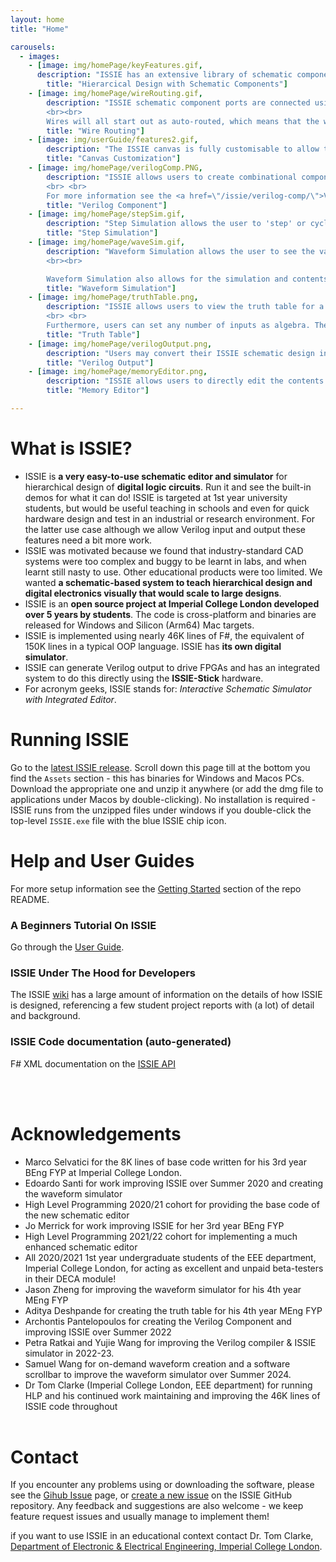 ```yaml
---
layout: home
title: "Home" 

carousels:
  - images:
    - [image: img/homePage/keyFeatures.gif, 
      description: "ISSIE has an extensive library of schematic components available in the 'Catalogue' menu. Components include low-level gates, flipflops, and multiplexers, as well as larger blocks: RAMs, ROMs, configurable n-bit registers, counters and adders. Viewer components are used to (optionally) view simulation waveforms of nodes on sub-sheets. Wire label components allow any number of nodes on one design sheet to be connected without visible wires. More complex functions can quickly be constructed as sub-sheets and then used as a 'custom component' (found under 'THIS PROJECT'). Custom components can have shape and I/O positions altered at any time via an intuitive and fast drag and drop GUI", 
        title: "Hierarcical Design with Schematic Components"]
    - [image: img/homePage/wireRouting.gif, 
        description: "ISSIE schematic component ports are connected using drag-and-drop: each connection represents a wire or bus. ISSIE has two methods of routing wires: <b>auto-routing</b> and <b>manual-routing</b>. 
        <br><br>
        Wires will all start out as auto-routed, which means that the wire’s path is created automatically by the program. This path will update when moving any connected components. ISSIE also allows for manual routing, where the user may manipulate segments of the wire as desired to make the circuit more readable. Much care has been put into a user interface for routing which <i>just works</i> quickly with no learning curve.", 
        title: "Wire Routing"]
    - [image: img/userGuide/features2.gif, 
        description: "The ISSIE canvas is fully customisable to allow the creation of readable and good-looking schematics. <b>Specifically:</b> <br><br> (a) Rotate, flip and Move all symbols <br> (b) Change and move around the symbols' labels <br> (c) Manually route wires as you like <br> (d) Auto-align elements <br> (e) Select the wire type you desire (radiussed, jump or modern wires)", 
        title: "Canvas Customization"]
    - [image: img/homePage/verilogComp.PNG, 
        description: "ISSIE allows users to create combinational components by defining their logic in Verilog. Such component can be used as a Custom Component in all designs.
        <br> <br>
        For more information see the <a href=\"/issie/verilog-comp/\">Verilog Component page</a>", 
        title: "Verilog Component"]
    - [image: img/homePage/stepSim.gif, 
        description: "Step Simulation allows the user to 'step' or cycle through each clock tick, and view the current design sheet's Output and Viewer component information. It also allows users to view how the state changes in stateful components such as RAM.", 
        title: "Step Simulation"]
    - [image: img/homePage/waveSim.gif, 
        description: "Waveform Simulation allows the user to see the values in each selected set of connected wires (net) over time as a waveform. The waveform simulator uses a drag-and-drop GUI to delete or reorder waveforms, and a separate project explorer window to add them. Hovering on a waveform name highlights its component and all connected busses on its design sheet. Any design sheet may be viewed or edited and the simulation refreshed to see changes immediately. The values in the waveform simulator can be viewed in various formats: binary, hexadecimal, unsigned decimal and signed decimal. The Waveform Simulator uses a draggable sidebar to partition screen space dynamically between waveforms and circuit.
        <br><br>

        Waveform Simulation also allows for the simulation and contents viewing of memory components such as RAM.", 
        title: "Waveform Simulation"]
    - [image: img/homePage/truthTable.png, 
        description: "ISSIE allows users to view the truth table for a selected circuit of combinational logic. This can be either the full truth table or a reduced one by denoting all Don't Cares with 'X's. 
        <br> <br>
        Furthermore, users can set any number of inputs as algebra. The resultant truth table will show outputs as a function of the inputs.", 
        title: "Truth Table"]
    - [image: img/homePage/verilogOutput.png, 
        description: "Users may convert their ISSIE schematic design into a Verilog file using the \"Write design as Verilog\" option found in the header bar of the application. This allows great flexibility as ISSIE designs may be used in more complex design tools and other programs that use Verilog; allowing ISSIE to be used as a top-level design that can be further developed if needed. Verilog output for simulation or synthesis is documented as part of the Verilog write process, this includes links to a <a href=\"http://bygone.clairexen.net/yosys/download.html\">YoSys</a> workflow for synthesis on FPGAs. Imperial College users can download a pre-installed VM for this workflow, the VHDL output is standalone and should work with other synthesis methods", 
        title: "Verilog Output"]
    - [image: img/homePage/memoryEditor.png, 
        description: "ISSIE allows users to directly edit the contents of Memory components, for more versatility and ease of use. Memory contents can also be exported and imported via .ram files", 
        title: "Memory Editor"]

---
```


# What is ISSIE?

* ISSIE is **a very easy-to-use schematic editor and simulator** for hierarchical design of **digital logic circuits**. Run it and see the built-in demos for what it can do! ISSIE is targeted at 1st year university students, but would be useful teaching in schools and even for quick hardware design and test in an industrial or research environment. For the latter use case although we allow Verilog input and output these features need a bit more work.
* ISSIE was motivated because we found that industry-standard CAD systems were too complex and buggy to be learnt in labs, and when learnt still nasty to use. Other educational products were too limited. We wanted **a schematic-based system to teach hierarchical design and digital electronics visually that would scale to large designs**.
* ISSIE is an **open source project at Imperial College London developed over 5 years by students**. The code is cross-platform and binaries are released for Windows and Silicon (Arm64) Mac targets.
* ISSIE is implemented using nearly 46K lines of F#, the equivalent of 150K lines in a typical OOP language. ISSIE has **its own digital simulator**.
* ISSIE can generate Verilog output to drive FPGAs and has an integrated system to do this directly using the **ISSIE-Stick** hardware.
* For acronym geeks, ISSIE stands for: *Interactive Schematic Simulator with Integrated Editor*.


# Running ISSIE

Go to the [latest ISSIE release](https://github.com/tomcl/issie/releases/latest). Scroll down this page till at the bottom you find the `Assets` section - this has binaries for Windows and Macos PCs. Download the appropriate one and unzip it anywhere (or add the dmg file to applications under Macos by double-clicking). No installation is required - ISSIE runs from the unzipped files under windows if you double-click the top-level `ISSIE.exe` file with the blue ISSIE chip icon. 

# Help and User Guides

For more setup information see the  [Getting Started](https://github.com/tomcl/ISSIE#getting-started) section of the repo README.

### A Beginners Tutorial On ISSIE

Go through the  [User Guide](https://tomcl.github.io/issie/user-guide/).

### ISSIE Under The Hood for Developers

The ISSIE [wiki](https://github.com/tomcl/issie/wiki) has a large amount of information on the details of how ISSIE is designed, referencing a few student project reports with (a lot) of detail and background.

### ISSIE Code documentation (auto-generated)

F# XML documentation on the [ISSIE API](https://tomcl.github.io/issie/reference/index.html)


<br><br>

# Acknowledgements

- Marco Selvatici for the 8K lines of base code written for his 3rd year BEng FYP at Imperial College London.
- Edoardo Santi for work improving ISSIE over Summer 2020 and creating the waveform simulator
- High Level Programming 2020/21 cohort for providing the base code of the new schematic editor
- Jo Merrick for work improving ISSIE for her 3rd year BEng FYP
- High Level Programming 2021/22 cohort for implementing a much enhanced schematic editor
- All 2020/2021 1st year undergraduate students of the EEE department, Imperial College London, for acting as excellent and unpaid beta-testers in their DECA module!
- Jason Zheng for improving the waveform simulator for his 4th year MEng FYP
- Aditya Deshpande for creating the truth table for his 4th year MEng FYP
- Archontis Pantelopoulos for creating the Verilog Component and improving ISSIE over Summer 2022
- Petra Ratkai and Yujie Wang for improving the Verilog compiler & ISSIE simulator in 2022-23.
- Samuel Wang for on-demand waveform creation and a software scrollbar to improve the waveform simulator over Summer 2024.
- Dr Tom Clarke (Imperial College London, EEE department) for running HLP and his continued work maintaining and improving the 46K lines of ISSIE code throughout
<br><br>


# Contact

If you encounter any problems using or downloading the software, please see the [Gihub Issue](https://github.com/tomcl/issie/issues) page, or [create a new issue](https://github.com/tomcl/issie/issues/new) on the ISSIE GitHub repository. Any feedback and suggestions are also welcome - we keep feature request issues and usually manage to implement them!

if you want to use ISSIE in an educational context contact Dr. Tom Clarke, [Department of Electronic & Electrical Engineering, Imperial College London](https://www.imperial.ac.uk/electrical-engineering).

<br><br>